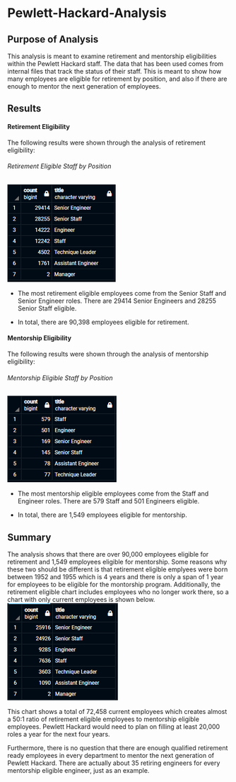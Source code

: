 # Pewlett-Hackard-Analysis

## Purpose of Analysis
This analysis is meant to examine retirement and mentorship eligibilities within the Pewlett Hackard staff. The data that has been used comes from internal files that track the status of their staff. This is meant to show how many employees are eligible for retirement by position, and also if there are enough to mentor the next generation of employees.

## Results
#### Retirement Eligibility
The following results were shown through the analysis of retirement eligibility:

###### Retirement Eligible Staff by Position
![Image1](analysis/retirement_eligibility.PNG)

- The most retirement eligible employees come from the Senior Staff and Senior Engineer roles. There are 29414 Senior Engineers and 28255 Senior Staff eligible.

- In total, there are 90,398 employees eligible for retirement.

#### Mentorship Eligibility
The following results were shown through the analysis of mentorship eligibility:

###### Mentorship Eligible Staff by Position
![Image2](analysis/mentorship_eligibility.PNG)

- The most mentorship eligible employees come from the Staff and Engineer roles. There are 579 Staff and 501 Engineers eligible.

- In total, there are 1,549 employees eligible for mentorship.

## Summary

The analysis shows that there are over 90,000 employees eligible for retirement and 1,549 employees eligible for mentorship. Some reasons why these two should be different is that retirement eligible emplyees were born between 1952 and 1955 which is 4 years and there is only a span of 1 year for employees to be eligible for the montorship program. Additionally, the retirement eligible chart includes employees who no longer work there, so a chart with only current employees is shown below.
![Image3](analysis/retirement_current.PNG)

This chart shows a total of 72,458 current employees which creates almost a 50:1 ratio of retirement eligible employees to mentorship eligible employees. Pewlett Hackard would need to plan on filling at least 20,000 roles a year for the next four years.

Furthermore, there is no question that there are enough qualified retirement ready employees in every department to mentor the next generation of Pewlett Hackard. There are actually about 35 retiring engineers for every mentorship eligible engineer, just as an example.
